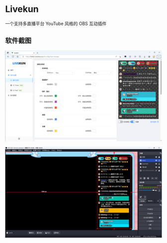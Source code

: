 # Livekun

一个支持多直播平台 YouTube 风格的 OBS 互动插件

## 软件截图

![WEB](./screenshot/web.png)

![OBS](./screenshot/obs.png)
